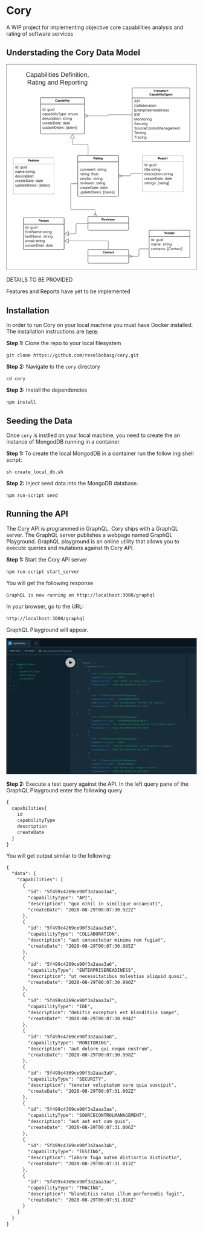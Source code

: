 # Cory
A WIP project for implementing objective core capabilities analysis and rating of software services

## Understading the Cory Data Model

![Data Model](./images/data-model.png)


DETAILS TO BE PROVIDED

Features and Reports have yet to be implemented

## Installation
In order to run Cory on your local machine you must have Docker installed. The installation instructions are [here](https://docs.docker.com/get-docker/).

**Step 1:** Clone the repo to your local filesystem

`git clone https://github.com/reselbobasg/cory.git`

**Step 2:** Navigate to the `cory` directory

`cd cory`

**Step 3:** Install the dependencies

`npm install`

## Seeding the Data

Once `cory` is instlled on your local machine, you need to create the an instance of MongodDB running in a container. 

**Step 1:** To create the local MongodDB in a container run the follow ing shell script:

`sh create_local_db.sh`

**Step 2:** Inject seed data into the MongoDB database.

`npm run-script seed`


## Running the API

The Cory API is programmed in GraphQL. Cory ships with a GraphQL server. The GraphQL server publishes a webpage named GraphQL Playground. GraphQL playground is an online utility that allows you to execute queries and mutations against th Cory API.

**Step 1:** Start the Cory API server

`npm run-script start_server`

You will get the following response

`GraphQL is now running on http://localhost:3000/graphql`

In your browser, go to the URL:

`http://localhost:3000/graphql`

GraphQL Playground will appear.

![GraphQL Playground](./images/graphql_playground.png)

**Step 2:** Execute a test query against the API. In the left query pane of the GraphQL Playground enter the following query

```
{
  capabilities{
    id
    capabilityType
    description
    createDate
  }
}

```

You will get output similar to the following:

```
{
  "data": {
    "capabilities": [
      {
        "id": "5f499c4269ce90f3a2aaa3a4",
        "capabilityType": "API",
        "description": "quo nihil in similique occaecati",
        "createDate": "2020-08-29T00:07:30.922Z"
      },
      {
        "id": "5f499c4269ce90f3a2aaa3a5",
        "capabilityType": "COLLABORATION",
        "description": "aut consectetur minima rem fugiat",
        "createDate": "2020-08-29T00:07:30.985Z"
      },
      {
        "id": "5f499c4269ce90f3a2aaa3a6",
        "capabilityType": "ENTERPRISEREADINESS",
        "description": "ut necessitatibus molestias aliquid quasi",
        "createDate": "2020-08-29T00:07:30.990Z"
      },
      {
        "id": "5f499c4269ce90f3a2aaa3a7",
        "capabilityType": "IDE",
        "description": "debitis excepturi est blanditiis saepe",
        "createDate": "2020-08-29T00:07:30.994Z"
      },
      {
        "id": "5f499c4269ce90f3a2aaa3a8",
        "capabilityType": "MONITORING",
        "description": "aut dolore qui neque nostrum",
        "createDate": "2020-08-29T00:07:30.998Z"
      },
      {
        "id": "5f499c4369ce90f3a2aaa3a9",
        "capabilityType": "SECURITY",
        "description": "tenetur voluptatem vero quia suscipit",
        "createDate": "2020-08-29T00:07:31.002Z"
      },
      {
        "id": "5f499c4369ce90f3a2aaa3aa",
        "capabilityType": "SOURCECONTROLMANAGEMENT",
        "description": "aut aut est cum quis",
        "createDate": "2020-08-29T00:07:31.006Z"
      },
      {
        "id": "5f499c4369ce90f3a2aaa3ab",
        "capabilityType": "TESTING",
        "description": "labore fuga autem distinctio distinctio",
        "createDate": "2020-08-29T00:07:31.013Z"
      },
      {
        "id": "5f499c4369ce90f3a2aaa3ac",
        "capabilityType": "TRACING",
        "description": "blanditiis natus illum perferendis fugit",
        "createDate": "2020-08-29T00:07:31.018Z"
      }
    ]
  }
}

```
